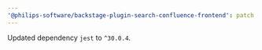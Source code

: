 ```yaml
---
'@philips-software/backstage-plugin-search-confluence-frontend': patch
---
```


Updated dependency `jest` to `^30.0.4`.
